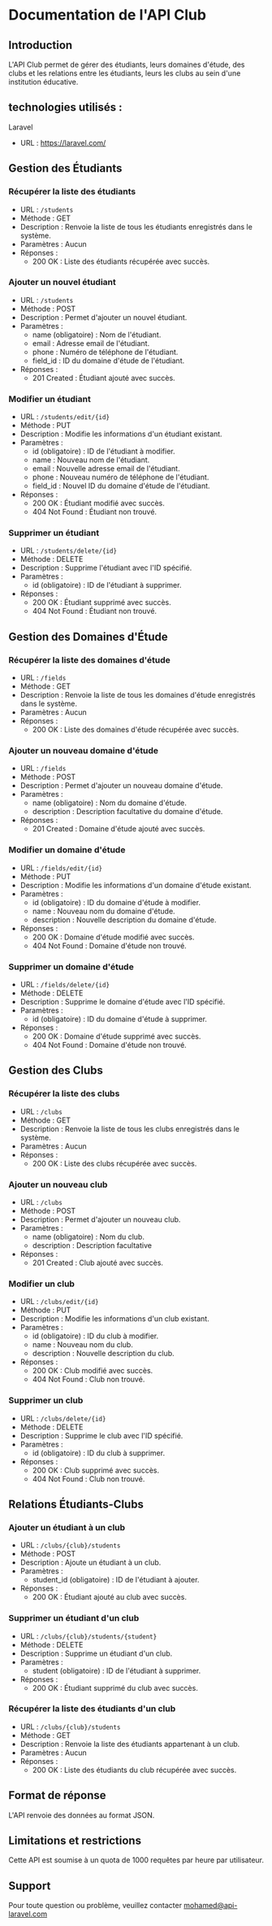 # Documentation de l'API Club

## Introduction
L'API Club permet de gérer des étudiants, leurs domaines d'étude, des clubs et les relations entre les étudiants, leurs  les clubs au sein d'une institution éducative.

## technologies utilisés : 
  Laravel 
  - URL : https://laravel.com/
## Gestion des Étudiants

### Récupérer la liste des étudiants
- URL : `/students`
- Méthode : GET
- Description : Renvoie la liste de tous les étudiants enregistrés dans le système.
- Paramètres : Aucun
- Réponses :
  - 200 OK : Liste des étudiants récupérée avec succès.

### Ajouter un nouvel étudiant
- URL : `/students`
- Méthode : POST
- Description : Permet d'ajouter un nouvel étudiant.
- Paramètres :
  - name (obligatoire) : Nom de l'étudiant.
  - email : Adresse email de l'étudiant.
  - phone : Numéro de téléphone de l'étudiant.
  - field_id : ID du domaine d'étude de l'étudiant.
- Réponses :
  - 201 Created : Étudiant ajouté avec succès.

### Modifier un étudiant
- URL : `/students/edit/{id}`
- Méthode : PUT
- Description : Modifie les informations d'un étudiant existant.
- Paramètres :
  - id (obligatoire) : ID de l'étudiant à modifier.
  - name : Nouveau nom de l'étudiant.
  - email : Nouvelle adresse email de l'étudiant.
  - phone : Nouveau numéro de téléphone de l'étudiant.
  - field_id : Nouvel ID du domaine d'étude de l'étudiant.
- Réponses :
  - 200 OK : Étudiant modifié avec succès.
  - 404 Not Found : Étudiant non trouvé.

### Supprimer un étudiant
- URL : `/students/delete/{id}`
- Méthode : DELETE
- Description : Supprime l'étudiant avec l'ID spécifié.
- Paramètres :
  - id (obligatoire) : ID de l'étudiant à supprimer.
- Réponses :
  - 200 OK : Étudiant supprimé avec succès.
  - 404 Not Found : Étudiant non trouvé.

## Gestion des Domaines d'Étude

### Récupérer la liste des domaines d'étude
- URL : `/fields`
- Méthode : GET
- Description : Renvoie la liste de tous les domaines d'étude enregistrés dans le système.
- Paramètres : Aucun
- Réponses :
  - 200 OK : Liste des domaines d'étude récupérée avec succès.

### Ajouter un nouveau domaine d'étude
- URL : `/fields`
- Méthode : POST
- Description : Permet d'ajouter un nouveau domaine d'étude.
- Paramètres :
  - name (obligatoire) : Nom du domaine d'étude.
  - description : Description facultative du domaine d'étude.
- Réponses :
  - 201 Created : Domaine d'étude ajouté avec succès.

### Modifier un domaine d'étude
- URL : `/fields/edit/{id}`
- Méthode : PUT
- Description : Modifie les informations d'un domaine d'étude existant.
- Paramètres :
  - id (obligatoire) : ID du domaine d'étude à modifier.
  - name : Nouveau nom du domaine d'étude.
  - description : Nouvelle description du domaine d'étude.
- Réponses :
  - 200 OK : Domaine d'étude modifié avec succès.
  - 404 Not Found : Domaine d'étude non trouvé.

### Supprimer un domaine d'étude
- URL : `/fields/delete/{id}`
- Méthode : DELETE
- Description : Supprime le domaine d'étude avec l'ID spécifié.
- Paramètres :
  - id (obligatoire) : ID du domaine d'étude à supprimer.
- Réponses :
  - 200 OK : Domaine d'étude supprimé avec succès.
  - 404 Not Found : Domaine d'étude non trouvé.

## Gestion des Clubs

### Récupérer la liste des clubs
- URL : `/clubs`
- Méthode : GET
- Description : Renvoie la liste de tous les clubs enregistrés dans le système.
- Paramètres : Aucun
- Réponses :
  - 200 OK : Liste des clubs récupérée avec succès.

### Ajouter un nouveau club
- URL : `/clubs`
- Méthode : POST
- Description : Permet d'ajouter un nouveau club.
- Paramètres :
  - name (obligatoire) : Nom du club.
  - description : Description facultative
- Réponses :
  - 201 Created : Club ajouté avec succès.

### Modifier un club
- URL : `/clubs/edit/{id}`
- Méthode : PUT
- Description : Modifie les informations d'un club existant.
- Paramètres :
  - id (obligatoire) : ID du club à modifier.
  - name : Nouveau nom du club.
  - description : Nouvelle description du club.
- Réponses :
  - 200 OK : Club modifié avec succès.
  - 404 Not Found : Club non trouvé.

### Supprimer un club
- URL : `/clubs/delete/{id}`
- Méthode : DELETE
- Description : Supprime le club avec l'ID spécifié.
- Paramètres :
  - id (obligatoire) : ID du club à supprimer.
- Réponses :
  - 200 OK : Club supprimé avec succès.
  - 404 Not Found : Club non trouvé.

## Relations Étudiants-Clubs

### Ajouter un étudiant à un club
- URL : `/clubs/{club}/students`
- Méthode : POST
- Description : Ajoute un étudiant à un club.
- Paramètres :
  - student_id (obligatoire) : ID de l'étudiant à ajouter.
- Réponses :
  - 200 OK : Étudiant ajouté au club avec succès.

### Supprimer un étudiant d'un club
- URL : `/clubs/{club}/students/{student}`
- Méthode : DELETE
- Description : Supprime un étudiant d'un club.
- Paramètres :
  - student (obligatoire) : ID de l'étudiant à supprimer.
- Réponses :
  - 200 OK : Étudiant supprimé du club avec succès.

### Récupérer la liste des étudiants d'un club
- URL : `/clubs/{club}/students`
- Méthode : GET
- Description : Renvoie la liste des étudiants appartenant à un club.
- Paramètres : Aucun
- Réponses :
  - 200 OK : Liste des étudiants du club récupérée avec succès.

## Format de réponse
L'API renvoie des données au format JSON.

## Limitations et restrictions
Cette API est soumise à un quota de 1000 requêtes par heure par utilisateur.

## Support
Pour toute question ou problème, veuillez contacter mohamed@api-laravel.com
